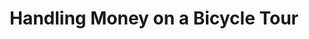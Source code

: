 ---
layout: post
category: learn
title: Handling Money on a Bicycle Tour
description: Physically defending your cash, checks, and cards is not always the smartest move and can get you killed if you're on the losing side of a physical confrontation. So, it is best, to be able to hand over whatever necessary to stay out of the hospital or river, and still be able to get money another way.
h1_title: Handling Money on a Bicycle Tour
short_text: Physically defending your cash, checks, and cards is not always the smartest move and can get you killed if you're on the losing side of a physical confrontation. So, it is best, to be able to hand over whatever necessary to stay out of the hospital or river, and still be able to get money another way.
img: "/images/learn/money/1652342604_image.jpg"
#img_caption: 
isTopLevel: false
isSingleLevel: false
isArticle: true
datePublished: 2019-08-03 11:00:00 +0300
dateModified: 2022-05-12 11:00:00 +0300
#permalink: 
---
